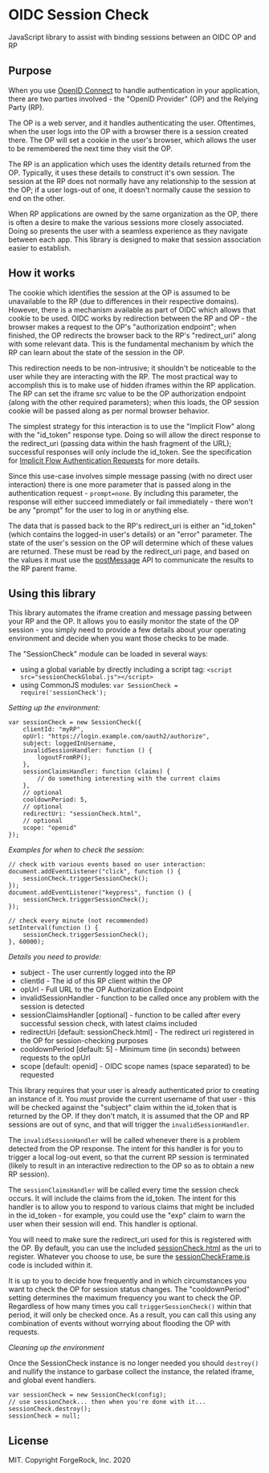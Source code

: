 # OIDC Session Check

JavaScript library to assist with binding sessions between an OIDC OP and RP

## Purpose

When you use [OpenID Connect](https://openid.net/specs/openid-connect-core-1_0.html) to handle authentication in your application, there are two parties involved - the "OpenID Provider" (OP) and the Relying Party (RP).

The OP is a web server, and it handles authenticating the user. Oftentimes, when the user logs into the OP with a browser there is a session created there. The OP will set a cookie in the user's browser, which allows the user to be remembered the next time they visit the OP.

The RP is an application which uses the identity details returned from the OP. Typically, it uses these details to construct it's own session. The session at the RP does not normally have any relationship to the session at the OP; if a user logs-out of one, it doesn't normally cause the session to end on the other.

When RP applications are owned by the same organization as the OP, there is often a desire to make the various sessions more closely associated. Doing so presents the user with a seamless experience as they navigate between each app. This library is designed to make that session association easier to establish.

## How it works

The cookie which identifies the session at the OP is assumed to be unavailable to the RP (due to differences in their respective domains). However, there is a mechanism available as part of OIDC which allows that cookie to be used. OIDC works by redirection between the RP and OP - the browser makes a request to the OP's "authorization endpoint"; when finished, the OP redirects the browser back to the RP's "redirect_uri" along with some relevant data. This is the fundamental mechanism by which the RP can learn about the state of the session in the OP.

This redirection needs to be non-intrusive; it shouldn't be noticeable to the user while they are interacting with the RP. The most practical way to accomplish this is to make use of hidden iframes within the RP application. The RP can set the iframe src value to be the OP authorization endpoint (along with the other required parameters); when this loads, the OP session cookie will be passed along as per normal browser behavior.

The simplest strategy for this interaction is to use the "Implicit Flow" along with the "id_token" response type. Doing so will allow the direct response to the redirect_uri (passing data within the hash fragment of the URL); successful responses will only include the id_token. See the specification for [Implicit Flow Authentication Requests](https://openid.net/specs/openid-connect-core-1_0.html#rfc.section.3.2.2.1) for more details.

Since this use-case involves simple message passing (with no direct user interaction) there is one more parameter that is passed along in the authentication request - `prompt=none`. By including this parameter, the response will either succeed immediately or fail immediately - there won't be any "prompt" for the user to log in or anything else.

The data that is passed back to the RP's redirect_uri is either an "id_token" (which contains the logged-in user's details) or an "error" parameter. The state of the user's session on the OP will determine which of these values are returned. These must be read by the redirect_uri page, and based on the values it must use the [postMessage](https://developer.mozilla.org/en-US/docs/Web/API/Window/postMessage) API to communicate the results to the RP parent frame.

## Using this library

This library automates the iframe creation and message passing between your RP and the OP. It allows you to easily monitor the state of the OP session - you simply need to provide a few details about your operating environment and decide when you want those checks to be made.

The "SessionCheck" module can be loaded in several ways:
 - using a global variable by directly including a script tag: `<script src="sessionCheckGlobal.js"></script>`
 - using CommonJS modules: `var SessionCheck = require('sessionCheck');`

*Setting up the environment:*

    var sessionCheck = new SessionCheck({
        clientId: "myRP",
        opUrl: "https://login.example.com/oauth2/authorize",
        subject: loggedInUsername,
        invalidSessionHandler: function () {
            logoutFromRP();
        },
        sessionClaimsHandler: function (claims) {
            // do something interesting with the current claims
        },
        // optional
        cooldownPeriod: 5,
        // optional
        redirectUri: "sessionCheck.html",
        // optional
        scope: "openid"
    });

*Examples for when to check the session:*

    // check with various events based on user interaction:
    document.addEventListener("click", function () {
        sessionCheck.triggerSessionCheck();
    });
    document.addEventListener("keypress", function () {
        sessionCheck.triggerSessionCheck();
    });

    // check every minute (not recommended)
    setInterval(function () {
        sessionCheck.triggerSessionCheck();
    }, 60000);

*Details you need to provide:*

 - subject - The user currently logged into the RP
 - clientId - The id of this RP client within the OP
 - opUrl - Full URL to the OP Authorization Endpoint
 - invalidSessionHandler - function to be called once any problem with the session is detected
 - sessionClaimsHandler [optional] - function to be called after every successful session check, with latest claims included
 - redirectUri [default: sessionCheck.html] - The redirect uri registered in the OP for session-checking purposes
 - cooldownPeriod [default: 5] - Minimum time (in seconds) between requests to the opUrl
 - scope [default: openid] - OIDC scope names (space separated) to be requested

This library requires that your user is already authenticated prior to creating an instance of it. You *must* provide the current username of that user - this will be checked against the "subject" claim within the id_token that is returned by the OP. If they don't match, it is assumed that the OP and RP sessions are out of sync, and that will trigger the `invalidSessionHandler`.

The `invalidSessionHandler` will be called whenever there is a problem detected from the OP response. The intent for this handler is for you to trigger a local log-out event, so that the current RP session is terminated (likely to result in an interactive redirection to the OP so as to obtain a new RP session).

The `sessionClaimsHandler` will be called every time the session check occurs. It will include the claims from the id_token. The intent for this handler is to allow you to respond to various claims that might be included in the id_token - for example, you could use the "exp" claim to warn the user when their session will end. This handler is optional.

You will need to make sure the redirect_uri used for this is registered with the OP. By default, you can use the included [sessionCheck.html](./sessionCheck.html) as the uri to register. Whatever you choose to use, be sure the [sessionCheckFrame.js](./sessionCheckFrame.js) code is included within it.

It is up to you to decide how frequently and in which circumstances you want to check the OP for session status changes. The "cooldownPeriod" setting determines the maximum frequency you want to check the OP. Regardless of how many times you call `triggerSessionCheck()` within that period, it will only be checked once. As a result, you can call this using any combination of events without worrying about flooding the OP with requests.

*Cleaning up the environment*

Once the SessionCheck instance is no longer needed you should `destroy()` and nullify the instance to garbase collect the instance, the related iframe, and global event handlers.

    var sessionCheck = new SessionCheck(config);
    // use sessionCheck... then when you're done with it...
    sessionCheck.destroy();
    sessionCheck = null;

## License

MIT. Copyright ForgeRock, Inc. 2020
